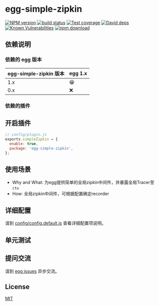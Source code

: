 # egg-simple-zipkin

[![NPM version][npm-image]][npm-url]
[![build status][travis-image]][travis-url]
[![Test coverage][codecov-image]][codecov-url]
[![David deps][david-image]][david-url]
[![Known Vulnerabilities][snyk-image]][snyk-url]
[![npm download][download-image]][download-url]

[npm-image]: https://img.shields.io/npm/v/egg-simple-zipkin.svg?style=flat-square
[npm-url]: https://npmjs.org/package/egg-simple-zipkin
[travis-image]: https://img.shields.io/travis/eggjs/egg-simple-zipkin.svg?style=flat-square
[travis-url]: https://travis-ci.org/eggjs/egg-simple-zipkin
[codecov-image]: https://img.shields.io/codecov/c/github/eggjs/egg-simple-zipkin.svg?style=flat-square
[codecov-url]: https://codecov.io/github/eggjs/egg-simple-zipkin?branch=master
[david-image]: https://img.shields.io/david/eggjs/egg-simple-zipkin.svg?style=flat-square
[david-url]: https://david-dm.org/eggjs/egg-simple-zipkin
[snyk-image]: https://snyk.io/test/npm/egg-simple-zipkin/badge.svg?style=flat-square
[snyk-url]: https://snyk.io/test/npm/egg-simple-zipkin
[download-image]: https://img.shields.io/npm/dm/egg-simple-zipkin.svg?style=flat-square
[download-url]: https://npmjs.org/package/egg-simple-zipkin

<!--
Description here.
-->

## 依赖说明

### 依赖的 egg 版本

egg-simple-zipkin 版本 | egg 1.x
--- | ---
1.x | 😁
0.x | ❌

### 依赖的插件
<!--

如果有依赖其它插件，请在这里特别说明。如

- security
- multipart

-->

## 开启插件

```js
// config/plugin.js
exports.simpleZipkin = {
  enable: true,
  package: 'egg-simple-zipkin',
};
```

## 使用场景

- Why and What: 为egg提供简单的全局zipkin中间件，并暴露全局Tracer至`ctx`
- How: 全局zipkin中间件，可根据配置确定recorder

## 详细配置

请到 [config/config.default.js](config/config.default.js) 查看详细配置项说明。

## 单元测试

<!-- 描述如何在单元测试中使用此插件，例如 schedule 如何触发。无则省略。-->

## 提问交流

请到 [egg issues](https://github.com/eggjs/egg/issues) 异步交流。

## License

[MIT](LICENSE)
